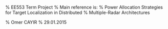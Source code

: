 % EE553 Term Project
% Main reference is:
% Power Allocation Strategies for Target Localization in Distributed
% Multiple-Radar Architectures

% Omer CAYIR
% 29.01.2015

